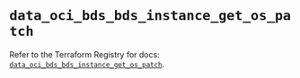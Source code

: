 # `data_oci_bds_bds_instance_get_os_patch`

Refer to the Terraform Registry for docs: [`data_oci_bds_bds_instance_get_os_patch`](https://registry.terraform.io/providers/oracle/oci/6.37.0/docs/data-sources/bds_bds_instance_get_os_patch).
